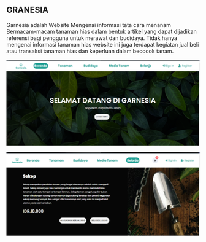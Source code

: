 ## GRANESIA 
Garnesia adalah Website Mengenai informasi tata cara menanam Bermacam-macam tanaman hias dalam bentuk artikel yang dapat dijadikan referensi bagi pengguna untuk merawat dan budidaya. Tidak hanya mengenai informasi tanaman hias website ini juga terdapat kegiatan jual beli atau transaksi tanaman hias dan keperluan dalam becocok tanam.

![alt text](image.png)

![alt text](image-1.png)